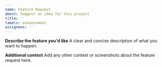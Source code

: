 ```yaml
---
name: Feature Request
about: Suggest an idea for this project
title: ''
labels: enhancement
assignees: ''
---
```


**Describe the feature you'd like**
A clear and concise description of what you want to happen.

**Additional context**
Add any other context or screenshots about the feature request here.
